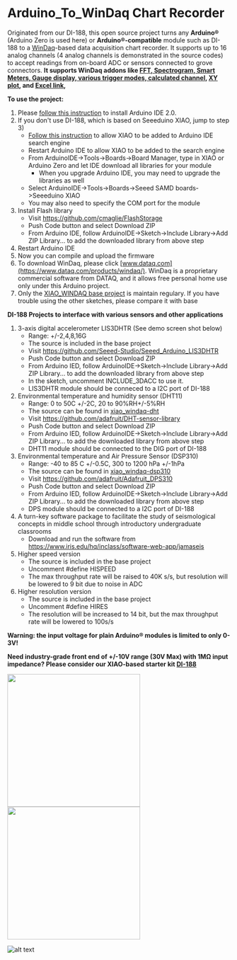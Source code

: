 # Arduino_To_WinDaq Chart Recorder
Originated from our DI-188, this open source project turns any **Arduino®** (Arduino Zero is used here) or **Arduino®-compatible** module such as DI-188 to a [WinDaq](https://www.dataq.com/products/windaq/)-based data acquisition chart recorder. It supports up to 16 analog channels (4 analog channels is demonstrated in the source codes) to accept readings from on-board ADC or sensors connected to grove connectors. **It supports WinDaq addons like [FFT, Spectrogram, Smart Meters, Gauge display, various trigger modes, calculated channel](http://www.ultimaserial.com/wdspectrum.html), [XY plot](https://www.dataq.com/products/windaq/add_ons/index.htm), and [Excel link](https://www.dataq.com/products/windaq/windaqxl/product.html),**

**To use the project:**
1) Please [follow this instruction](https://www.arduino.cc/en/software#experimental-software) to install Arduino IDE 2.0.  
2) If you don't use DI-188, which is based on Seeeduino XIAO, jump to step 3)
    -  [Follow this instruction](https://wiki.seeedstudio.com/Seeeduino-XIAO/#:~:text=Install%20it.&text=After%20installing%20the%20board%2C%20click,the%20Tools%20%7C%20Serial%20Port%20menu. ) to allow XIAO to be added to Arduino IDE search engine
    - Restart Arduino IDE to allow XIAO to be added to the search engine
    - From ArduinoIDE->Tools->Boards->Board Manager, type in XIAO or Arduino Zero and let IDE download all libraries for your module
       - When you upgrade Arduino IDE, you may need to upgrade the libraries as well
    - Select ArduinoIDE->Tools->Boards->Seeed SAMD boards->Seeeduino XIAO  
    - You may also need to specify the COM port for the module
3) Install Flash library
    - Visit https://github.com/cmaglie/FlashStorage
    - Push Code button and select Download ZIP
    - From Arduino IDE, follow ArduinoIDE->Sketch->Include Library->Add ZIP Library... to add the downloaded library from above step
4) Restart Arduino IDE 
5) Now you can compile and upload the firmware
6) To download WinDaq, please click [www.dataq.com](https://www.dataq.com/products/windaq/). WinDaq is a proprietary commercial software from DATAQ, and it allows free personal home use only under this Arduino project. 
7) Only the [XIAO_WINDAQ base project](https://github.com/dataq-instruments/Arduino_WinDaq/tree/main/xiao_windaq) is maintain regulary. If you have trouble using the other sketches, please compare it with base

**DI-188 Projects to interface with various sensors and other applications**
1) 3-axis digital accelerometer LIS3DHTR (See demo screen shot below)
    - Range: +/-2,4,8,16G
    - The source is included in the base project
    - Visit https://github.com/Seeed-Studio/Seeed_Arduino_LIS3DHTR
    - Push Code button and select Download ZIP
    - From Arduino IED, follow ArduinoIDE->Sketch->Include Library->Add ZIP Library... to add the downloaded library from above step
    - In the sketch, uncomment INCLUDE_3DACC to use it.  
    - LIS3DHTR module should be conneced to a I2C port of DI-188
2) Environmental temperature and humidity sensor (DHT11)
    - Range: 0 to 50C +/-2C, 20 to 90%RH+/-5%RH
    - The source can be found in [xiao_windaq-dht](https://github.com/dataq-instruments/Arduino_WinDaq/tree/main/xiao_windaq_dht)
    - Visit https://github.com/adafruit/DHT-sensor-library
    - Push Code button and select Download ZIP
    - From Arduino IED, follow ArduinoIDE->Sketch->Include Library->Add ZIP Library... to add the downloaded library from above step
    - DHT11 module should be connected to the DIG port of DI-188
3) Environmental temperature and Air Pressure Sensor (DSP310)
    - Range: -40 to 85 C +/-0.5C, 300 to 1200 hPa +/-1hPa 
    - The source can be found in [xiao_windaq-dsp310](https://github.com/dataq-instruments/Arduino_WinDaq/tree/main/xiao_windaq_dps310)
    - Visit https://github.com/adafruit/Adafruit_DPS310
    - Push Code button and select Download ZIP
    - From Arduino IED, follow ArduinoIDE->Sketch->Include Library->Add ZIP Library... to add the downloaded library from above step
    - DPS module should be connected to a I2C port of DI-188
4) A turn-key software package to facilitate the study of seismological concepts in middle school through introductory undergraduate classrooms
    - Download and run the software from https://www.iris.edu/hq/inclass/software-web-app/jamaseis
5) Higher speed version
    - The source is included in the base project
    - Uncomment #define HISPEED
    - The max throughput rate will be raised to 40K s/s, but resolution will be lowered to 9 bit due to noise in ADC
6) Higher resolution version
    - The source is included in the base project
    - Uncomment #define HIRES
    - The resolution will be increased to 14 bit, but the max throughput rate will be lowered to 100s/s
    
**Warning: the input voltage for plain Arduino® modules is limited to only 0-3V!**

**Need industry-grade front end of +/-10V range (30V Max) with 1MΩ input impedance? Please consider our XIAO-based starter kit [DI-188](https://www.dataq.com/products/di-188/)**

<img src="https://www.dataq.com/resources/images/di-188-arduino-daq2.png" width="300" height="300">  <img src="http://cdn.shopify.com/s/files/1/0506/1689/3647/products/ABX00003_01.iso_d6dab5cd-56ad-4eb2-8381-bc1ea6de29fb_866x686.jpg" width="300" height="300"> 

 ![alt text](https://www.dataq.com/resources/repository/arduino_3d.gif "Arduino Data logger: ScreenCapture by LICECap")


